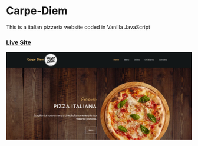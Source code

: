 # Carpe-Diem
This is a italian pizzeria website coded in Vanilla JavaScript

### [Live Site](https://carpediemfontana.netlify.app)


 ![alt text](https://github.com/Edi10-developer/Portfolio-Bootstrap/blob/master/img/projects/carpediem.webp)
